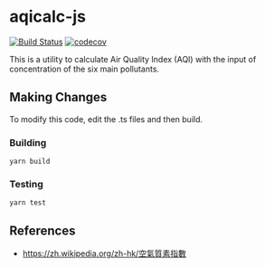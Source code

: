# aqicalc-js

[![Build Status](https://travis-ci.org/kkpoon/aqicalc-js.svg?branch=master)](https://travis-ci.org/kkpoon/aqicalc-js)
[![codecov](https://codecov.io/gh/kkpoon/aqicalc-js/branch/master/graph/badge.svg)](https://codecov.io/gh/kkpoon/aqicalc-js)

This is a utility to calculate Air Quality Index (AQI) with the input of concentration of the six main pollutants.

## Making Changes

To modify this code, edit the .ts files and then build.

### Building
```
yarn build
```

### Testing
```
yarn test
```

## References

- https://zh.wikipedia.org/zh-hk/空氣質素指數
